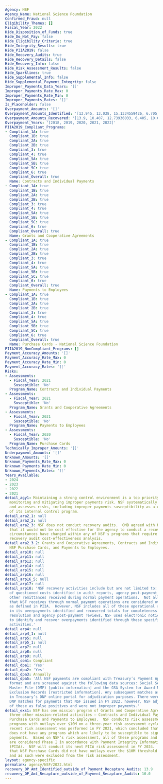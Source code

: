 ```yaml
---
Agency: NSF
Agency_Name: National Science Foundation
Confirmed_Fraud: null
Eligibility_Themes: []
Fiscal_Year: 2022
Hide_Disposition_of_Funds: true
Hide_Do_Not_Pay: false
Hide_Eligibility_Criteria: true
Hide_Integrity_Results: true
Hide_PIIA2019: false
Hide_Recovery_Audits: true
Hide_Recovery_Details: false
Hide_Recovery_Info: false
Hide_Risk_Assessment_Results: false
Hide_Sparklines: true
Hide_Supplemental_Info: false
Hide_Supplemental_Payment_Integrity: false
Improper_Payments_Data_Years: '[]'
Improper_Payments_Rate_Max: 0
Improper_Payments_Rate_Min: 0
Improper_Payments_Rates: '[]'
Is_Placeholder: false
Overpayment_Amounts: '[]'
Overpayment_Amounts_Identified: '[13.945, 13.038, 15.1334559426, 6.705, 13.9]'
Overpayment_Amounts_Recovered: '[13.9, 10.407, 12.73936033, 6.405, 10.0]'
Overpayment_Years: '[2018, 2019, 2020, 2021, 2022]'
PIIA2019_Compliant_Programs:
- Compliant_1A: true
  Compliant_1B: true
  Compliant_2A: true
  Compliant_2B: true
  Compliant_3: true
  Compliant_4: true
  Compliant_5A: true
  Compliant_5B: true
  Compliant_5C: true
  Compliant_6: true
  Compliant_Overall: true
  Name: Contracts and Individual Payments
- Compliant_1A: true
  Compliant_1B: true
  Compliant_2A: true
  Compliant_2B: true
  Compliant_3: true
  Compliant_4: true
  Compliant_5A: true
  Compliant_5B: true
  Compliant_5C: true
  Compliant_6: true
  Compliant_Overall: true
  Name: Grants and Cooperative Agreements
- Compliant_1A: true
  Compliant_1B: true
  Compliant_2A: true
  Compliant_2B: true
  Compliant_3: true
  Compliant_4: true
  Compliant_5A: true
  Compliant_5B: true
  Compliant_5C: true
  Compliant_6: true
  Compliant_Overall: true
  Name: Payments to Employees
- Compliant_1A: true
  Compliant_1B: true
  Compliant_2A: true
  Compliant_2B: true
  Compliant_3: true
  Compliant_4: true
  Compliant_5A: true
  Compliant_5B: true
  Compliant_5C: true
  Compliant_6: true
  Compliant_Overall: true
  Name: Purchase Cards - National Science Foundation
PIIA2019_NonCompliant_Programs: []
Payment_Accuracy_Amounts: '[]'
Payment_Accuracy_Rate_Max: 0
Payment_Accuracy_Rate_Min: 0
Payment_Accuracy_Rates: '[]'
Risks:
- Assessments:
  - Fiscal_Year: 2021
    Susceptible: 'No'
  Program_Name: Contracts and Individual Payments
- Assessments:
  - Fiscal_Year: 2021
    Susceptible: 'No'
  Program_Name: Grants and Cooperative Agreements
- Assessments:
  - Fiscal_Year: 2021
    Susceptible: 'No'
  Program_Name: Payments to Employees
- Assessments:
  - Fiscal_Year: 2020
    Susceptible: 'No'
  Program_Name: Purchase Cards
Technically_Improper_Amounts: '[]'
Underpayment_Amounts: '[]'
Unknown_Amounts: '[]'
Unknown_Payments_Rate_Max: 0
Unknown_Payments_Rate_Min: 0
Unknown_Payments_Rates: '[]'
Years_Available:
- 2024
- 2023
- 2022
- 2021
detail_agy1: Maintaining a strong control environment is a top priority for NSF in
  monitoring and mitigating improper payments risk. NSF systematically identifies
  and assesses risks, including improper payments susceptibility as a cornerstone
  of its internal control program.
detail_ara2_1: null
detail_ara2_2: null
detail_ara2_3: NSF does not conduct recovery audits.  OMB agreed with NSF's analysis
  that it would not be cost effective for the agency to conduct a recovery audit program.  No
  circumstances have changed within any of NSF's programs that require an additional
  recovery audit cost-effectiveness analysis.
detail_ara2_3_2: Grants and Cooperative Agreements, Contracts and Individual Payments,
  NSF Purchase Cards, and Payments to Employees.
detail_arp10: null
detail_arp11: null
detail_arp12: null
detail_arp14: null
detail_arp15: null
detail_arp16: null
detail_arp16_5: null
detail_arp17: null
detail_arp18: 'NSF recovery activities include but are not limited to: resolution
  of questioned costs identified in audit reports, agency post-payment reviews, and
  other remittances received during normal payment operations.  Not all remittances
  that NSF receives through normal payment operations are considered overpayments
  as defined in PIIA.  However, NSF includes all of these operational remittances
  in its overpayments identified and recovered totals for completeness.  For audit
  resolution and agency post-payment reviews, NSF uses electronic notices/letters
  to identify and recover overpayments identified through these specific recovery
  activities.'
detail_arp4: null
detail_arp4_1: null
detail_arp5: null
detail_arp5_1: null
detail_arp7: null
detail_arp8: null
detail_arp9: null
detail_com1: Compliant
detail_dpa1: 'Yes'
detail_dpa2: 'Yes'
detail_dpa3: Annually
detail_dpa5: 'All NSF payments are compliant with Treasury’s Payment Application Modernization
  format and are screened against the following data sources: Social Security Death
  Master File (DMF) [public information] and the GSA System for Award Management (SAM)
  Exclusion Records [restricted information]. Any subsequent matches are viewable
  in Treasury’s DNP online portal for adjudication purposes. There were 2 positive
  DNP matches for payments that NSF issued in FY 2022, however, NSF adjudicated both
  of these as false positives and were not improper payments.'
detail_exs1: NSF has one mission program of Grants and Cooperative Agreements and
  three other mission-related activities – Contracts and Individual Payments, NSF
  Purchase Cards and Payments to Employees.  NSF conducts risk assessments for all
  programs with outlays over $10M on a three-year risk assessment cycle. The most
  recent risk assessment was performed in FY 2021, which concluded that the agency
  does not have any programs which are likely to be susceptible to significant improper
  payments.  Based on NSF’s risk assessment, all of these programs and activities
  are considered Phase I in accordance with Payment Integrity Information Act of 2019
  (PIIA).  NSF will conduct its next PIIA risk assessment in FY 2024.  Please note
  that NSF Purchase Cards did not have outlays over the $10M threshold for FY 2021
  and as such were excluded from the risk assessment.
layout: agency-specific
permalink: agency/NSF/2022.html
recovery_OP_Amt_Identified_outside_of_Payment_Recapture_Audits: 13.9
recovery_OP_Amt_Recapture_outside_of_Payment_Recapture_Audits: 10.0
---
```

